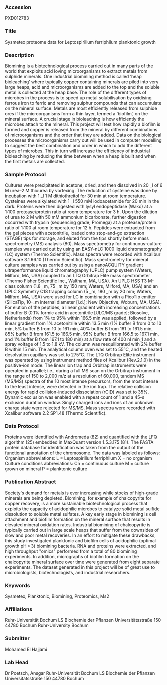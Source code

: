 ### Accession
PXD012783

### Title
Sysmetex proteome data for Leptospirillum ferriphilum planktonic growth

### Description
Biomining is a biotechnological process carried out in many parts of the world that exploits acid loving microorganisms to extract metals from sulphide minerals. One industrial biomining method is called ‘heap bioleaching’ where typically copper containing minerals are piled into very large heaps, acid and microorganisms are added to the top and the soluble metal is collected at the heap base. The role of the different types of microbes in the process is to speed up metal solubilisation by oxidising ferrous iron to ferric and removing sulphur compounds that can accumulate on the mineral surface. Metals are most efficiently released from sulphide ores if the microorganisms form a thin layer, termed a ‘biofilm’, on the mineral surface. A crucial stage in bioleaching is how efficiently the microbes attach to the mineral. This project will test how rapidly a biofilm is formed and copper is released from the mineral by different combinations of microorganisms and the order that they are added. Data on the biological processes the microorganisms carry out will be used in computer modelling to suggest the best combination and order in which to add the different types of microbes. This in turn will increase the efficiency of industrial bioleaching by reducing the time between when a heap is built and when the first metals are collected.

### Sample Protocol
Cultures were precipitated in acetone, dried, and then dissolved in 20 _l of 6 M urea–2 M thiourea by vortexing. The reduction of cysteine was done by incubation with 1 _l 1 M dithiothreitol for 30 min at room temperature. Cysteines were alkylated with 1 _l 550 mM iodoacetamide for 20 min in the dark. Proteins were then digested with lysyl endopeptidase (Wako) at a 1:100 protease/protein ratio at room temperature for 3 h. Upon the dilution of urea to 2 M with 50 mM ammonium bicarbonate, further digestion occurred with trypsin (sequencing grade; Promega) at a protease/protein ratio of 1:100 at room temperature for 12 h. Peptides were extracted from the gel pieces with acetonitrile, loaded onto stop-and-go extraction (STAGE) tips for storage, and eluted from the tips shortly before mass spectrometry (MS) analysis (80). Mass spectrometry for continuous-culture samples was carried out by using an EASY-nLC 1000 liquid chromatography (LC) system (Thermo Scientific). Mass spectra were recorded with Xcalibur software 3.1.66.10 (Thermo Scientific). Mass spectrometry for mineral culture samples was carried out by using a nanoACQUITY gradient ultraperformance liquid chromatography (UPLC) pump system (Waters, Milford, MA, USA) coupled to an LTQ Orbitrap Elite mass spectrometer (Thermo Fisher Scientific Inc., Waltham, MA, USA). An UPLC HSS T3 M-class column (1.8 _m, 75 _m by 150 mm; Waters, Milford, MA, USA) and an UPLC Symmetry C18 trapping column (5 _m, 180 _m by 20 mm; Waters, Milford, MA, USA) were used for LC in combination with a PicoTip emitter (SilicaTip, 10-_m internal diameter [i.d.]; New Objective, Woburn, MA, USA). For elution of the peptides, a linear gradient with increasing concentrations of buffer B (0.1% formic acid in acetonitrile [ULC/MS grade]; Biosolve, Netherlands) from 1% to 95% within 166.5 min was applied, followed by a linear gradient from 1% acetonitrile within 13.5 min (1% buffer B from 0 to 10 min, 5% buffer B from 10 to 161 min, 40% buffer B from 161 to 161.5 min, 85% buffer B from 161.5 to 166.5 min, 95% buffer B from 166.5 to 167.1 min, and 1% buffer B from 167.1 to 180 min) at a flow rate of 400 nl min_1 and a spray voltage of 1.5 to 1.8 kV. The column was reequilibrated with 2% buffer B within 15 min. The analytical column oven was set to 55°C, and the heated desolvation capillary was set to 275°C. The LTQ Orbitrap Elite instrument was operated by using instrument method files of Xcalibur (Rev.2.1.0) in the positive-ion mode. The linear ion trap and Orbitrap instruments were operated in parallel; i.e., during a full MS scan on the Orbitrap instrument in the range of 150 to 2,000 m/z at a resolution of 60,000, tandem MS (MS/MS) spectra of the 10 most intense precursors, from the most intense to the least intense, were detected in the ion trap. The relative collision energy for rapid collision-induced dissociation (rCID) was set to 35%. Dynamic exclusion was enabled with a repeat count of 1 and a 45-s exclusion duration window. Singly charged ions and ions of an unknown charge state were rejected for MS/MS. Mass spectra were recorded with Xcalibur software 2.2 SP1.48 (Thermo Scientific).

### Data Protocol
Proteins were identified with Andromeda (82) and quantified with the LFQ algorithm (25) embedded in MaxQuant version 1.5.3.175 (81). The FASTA protein database for identification was taken from the output of the functional annotation of the chromosome.  The data was labeled as follows: Organism abbreviations: L = Leptospirillum ferriphilum X = no organism Culture conditions abbreviations: Cn = continuous culture M = culture grown on mineral P = planktonic culture

### Publication Abstract
Society's demand for metals is ever increasing while stocks of high-grade minerals are being depleted. Biomining, for example of&#xa0;chalcopyrite for copper recovery, is a more sustainable biotechnological process that exploits the capacity of acidophilic microbes to catalyze solid metal sulfide dissolution to soluble metal sulfates. A key early stage in biomining is cell attachment and biofilm formation on the mineral surface that results in elevated mineral oxidation rates. Industrial biomining of chalcopyrite is typically carried out in large scale heaps that suffer from the downsides of slow and poor metal recoveries. In an effort to mitigate these drawbacks, this study investigated planktonic and biofilm cells of acidophilic (optimal growth pH&#x2009;&lt;&#x2009;3) biomining bacteria. RNA and proteins were extracted, and high throughput "omics" performed from a total of 80 biomining experiments. In addition, micrographs of biofilm formation on the chalcopyrite mineral surface over time were generated from eight separate experiments. The dataset generated in this project will be of great use to microbiologists, biotechnologists, and industrial researchers.

### Keywords
Sysmetex, Planktonic, Biomining, Proteomics, Ms2

### Affiliations
Ruhr-Universität Bochum LS Biochemie der Pflanzen Universitätsstraße 150 44780 Bochum
Ruhr-University Bochum

### Submitter
Mohamed El Hajjami

### Lab Head
Dr Poetsch, Ansgar
Ruhr-Universität Bochum LS Biochemie der Pflanzen Universitätsstraße 150 44780 Bochum


